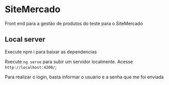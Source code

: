 # SiteMercado

Front end para a gestão de produtos do teste para o SiteMercado

## Local server

Execute npm i para baixar as dependencias

Rxecute `ng serve` para subir um servidor localmente. Acesse `http://localhost:4200/`;

Para realizar o login, basta informar o usuário e a senha que me foi enviada

